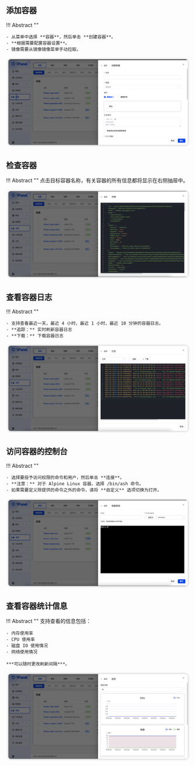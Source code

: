 ## 添加容器

!!! Abstract ""

    - 从菜单中选择 **容器**，然后单击 **创建容器**。
    - **根据需要配置容器设置**。 
    - 镜像需要从镜像镜像菜单手动拉取。

![img.png](../../img/containers/container_create.png)


## 检查容器

!!! Abstract ""
    点击目标容器名称，有关容器的所有信息都将显示在右侧抽屉中。

![img.png](../../img/containers/container_inspect.png)

## 查看容器日志

!!! Abstract ""

    - 支持查看最近一天，最近 4 小时，最近 1 小时，最近 10 分钟的容器日志。
    - **追踪：** 实时刷新容器日志
    - **下载：** 下载容器日志

![img.png](../../img/containers/container_log.png)

## 访问容器的控制台

!!! Abstract ""

    - 选择要授予访问权限的命令和用户，然后单击 **连接**。
    - **注意：** 对于 Alpine Linux 容器，选择 /bin/ash 命令。
    - 如果需要定义除提供的命令之外的命令，请将 **自定义** 选项切换为打开。

![img.png](../../img/containers/container_terminal.png)

## 查看容器统计信息

!!! Abstract ""
    支持查看的信息包括：

    - 内存使用率
    - CPU 使用率
    - 磁盘 IO 使用情况
    - 网络使用情况

    ***可以随时更改刷新间隔***。

![img.png](../../img/containers/container_monitor.png)